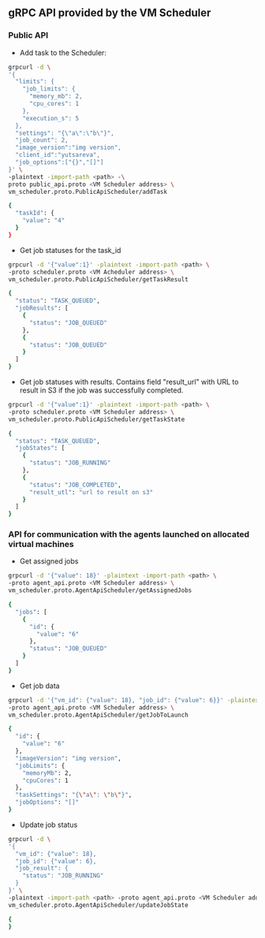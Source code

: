 ## gRPC API provided by the VM Scheduler

### Public API

- Add task to the Scheduler:
```bash
grpcurl -d \
'{
  "limits": {
    "job_limits": {
      "memory_mb": 2,
      "cpu_cores": 1
    },
    "execution_s": 5
  },
  "settings": "{\"a\":\"b\"}",
  "job_count": 2,
  "image_version":"img version",
  "client_id":"yutsareva",
  "job_options":["{}","[]"]
}' \
-plaintext -import-path <path> -\
proto public_api.proto <VM Scheduler address> \
vm_scheduler.proto.PublicApiScheduler/addTask

{
  "taskId": {
    "value": "4"
  }
}
```
- Get job statuses for the task_id
```bash
grpcurl -d '{"value":1}' -plaintext -import-path <path> \
-proto scheduler.proto <VM Acheduler address> \
vm_scheduler.proto.PublicApiScheduler/getTaskResult

{
  "status": "TASK_QUEUED",
  "jobResults": [
    {
      "status": "JOB_QUEUED"
    },
    {
      "status": "JOB_QUEUED"
    }
  ]
}
```
- Get job statuses with results. Contains field "result_url" with URL to result in S3 if the job was successfully completed.
```bash
grpcurl -d '{"value":1}' -plaintext -import-path <path> \
-proto scheduler.proto <VM Scheduler address> \
vm_scheduler.proto.PublicApiScheduler/getTaskState

{
  "status": "TASK_QUEUED",
  "jobStates": [
    {
      "status": "JOB_RUNNING"
    },
    {
      "status": "JOB_COMPLETED",
      "result_utl": "url to result on s3"
    }
  ]
}
```

### API for communication with the agents launched on allocated virtual machines 

- Get assigned jobs
```bash
grpcurl -d '{"value": 18}' -plaintext -import-path <path> \
-proto agent_api.proto <VM Scheduler address> \
vm_scheduler.proto.AgentApiScheduler/getAssignedJobs

{
  "jobs": [
    {
      "id": {
        "value": "6"
      },
      "status": "JOB_QUEUED"
    }
  ]
}
```
- Get job data
```bash
grpcurl -d '{"vm_id": {"value": 18}, "job_id": {"value": 6}}' -plaintext -import-path <path> \
-proto agent_api.proto <VM Scheduler address> \
vm_scheduler.proto.AgentApiScheduler/getJobToLaunch

{
  "id": {
    "value": "6"
  },
  "imageVersion": "img version",
  "jobLimits": {
    "memoryMb": 2,
    "cpuCores": 1
  },
  "taskSettings": "{\"a\": \"b\"}",
  "jobOptions": "[]"
}
```
- Update job status
```bash
grpcurl -d \
'{
  "vm_id": {"value": 18},
  "job_id": {"value": 6},
  "job_result": {
    "status": "JOB_RUNNING"
  }
}' \
-plaintext -import-path <path> -proto agent_api.proto <VM Scheduler address> \
vm_scheduler.proto.AgentApiScheduler/updateJobState

{
}
```
